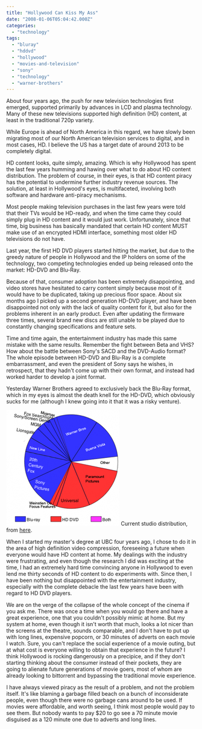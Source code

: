 ```yaml
---
title: "Hollywood Can Kiss My Ass"
date: "2008-01-06T05:04:42.000Z"
categories: 
  - "technology"
tags: 
  - "bluray"
  - "hddvd"
  - "hollywood"
  - "movies-and-television"
  - "sony"
  - "technology"
  - "warner-brothers"
---
```


About four years ago, the push for new television technologies first emerged, supported primarily by advances in LCD and plasma technology. Many of these new televisions supported high definition (HD) content, at least in the traditional 720p variety.

While Europe is ahead of North America in this regard, we have slowly been migrating most of our North American television services to digital, and in most cases, HD. I believe the US has a target date of around 2013 to be completely digital.

HD content looks, quite simply, amazing. Which is why Hollywood has spent the last few years humming and hawing over what to do about HD content distribution. The problem of course, in their eyes, is that HD content piracy has the potential to undermine further industry revenue sources. The solution, at least in Hollywood's eyes, is multifaceted, involving both software and hardware anti-piracy mechanisms.

Most people making television purchases in the last few years were told that their TVs would be HD-ready, and when the time came they could simply plug in HD content and it would just work. Unfortunately, since that time, big business has basically mandated that certain HD content MUST make use of an encrypted HDMI interface, something most older HD televisions do not have.

Last year, the first HD DVD players started hitting the market, but due to the greedy nature of people in Hollywood and the IP holders on some of the technology, two competing technologies ended up being released onto the market: HD-DVD and Blu-Ray.

Because of that, consumer adoption has been extremely disappointing, and video stores have hesitated to carry content simply because most of it would have to be duplicated, taking up precious floor space. About six months ago I picked up a second generation HD-DVD player, and have been disappointed not only with the lack of quality content for it, but also for the problems inherent in an early product. Even after updating the firmware three times, several brand new discs are still unable to be played due to constantly changing specifications and feature sets.

Time and time again, the entertainment industry has made this same mistake with the same results. Remember the fight between Beta and VHS? How about the battle between Sony's SACD and the DVD-Audio format? The whole episode between HD-DVD and Blu-Ray is a complete embarrassment, and even the president of Sony says he wishes, in retrospect, that they hadn't come up with their own format, and instead had worked harder to develop a joint format.

Yesterday Warner Brothers agreed to exclusively back the Blu-Ray format, which in my eyes is almost the death knell for the HD-DVD, which obviously sucks for me (although I knew going into it that it was a risky venture).

![](images/warner_300.png) Current studio distribution, from [here](http://images.macrumors.com/article/2008/01/05/warner_300.png).

When I started my master's degree at UBC four years ago, I chose to do it in the area of high definition video compression, foreseeing a future when everyone would have HD content at home. My dealings with the industry were frustrating, and even though the research I did was exciting at the time, I had an extremely hard time convincing anyone in Hollywood to even lend me thirty seconds of HD content to do experiments with. Since then, I have been nothing but disappointed with the entertainment industry, especially with the complete debacle the last few years have been with regard to HD DVD players.

We are on the verge of the collapse of the whole concept of the cinema if you ask me. There was once a time when you would go there and have a great experience, one that you couldn't possibly mimic at home. But my system at home, even though it isn't worth that much, looks a lot nicer than the screens at the theatre, sounds comparable, and I don't have to put up with long lines, expensive popcorn, or 30 minutes of adverts on each movie I watch. Sure, you can't replace the social experience of a movie outing, but at what cost is everyone willing to obtain that experience in the future? I think Hollywood is rocking dangerously on a precipice, and if they don't starting thinking about the consumer instead of their pockets, they are going to alienate future generations of movie goers, most of whom are already looking to bittorrent and bypassing the traditional movie experience.

I have always viewed piracy as the result of a problem, and not the problem itself. It's like blaming a garbage filled beach on a bunch of inconsiderate people, even though there were no garbage cans around to be used. If movies were affordable, and worth seeing, I think most people would pay to see them. But nobody wants to pay $20 to go see a 70 minute movie disguised as a 120 minute one due to adverts and long lines.
